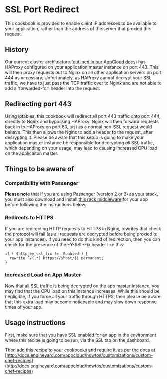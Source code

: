 # SSL Port Redirect 

This cookbook is provided to enable client IP addresses to be available to your application, rather than the address of the server that proxied the request.

## History

Our current cluster architecture ([outlined in our AppCloud docs](http://docs.engineyard.com/appcloud/guides/environments/home#cluster-architechture)) has HAProxy configured on your application master instance on port 443. This will then proxy requests out to Nginx on all other application servers on port 444 as necessary. Unfortunately, as HAProxy cannot decrypt your SSL traffic, we have to just pass the TCP traffic over to Nginx and are not able to add a 'forwarded-for' header into the request.

## Redirecting port 443

Using iptables, this cookbook will redirect all port 443 traffic onto port 444, directly to Nginx and bypassing HAProxy. Nginx will then forward requests back in to HAProxy on port 80, just as a normal non-SSL request would behave. This then allows the Nginx to add a header to the request, after decrypting it.
Please be aware that this setup is going to make your application master instance be responsible for decrypting *all* SSL traffic, which depending on your usage, may lead to causing increased CPU load on the applicaiton master.

## Things to be aware of
### Compatibility with Passenger

**Please note** that if you are using Passenger (version 2 or 3) as your stack, you must also download and install [this rack middleware](https://github.com/tjl2/rack_forwarded_for_override) for your app before following the instructions below.

### Redirects to HTTPS
If you are redirecting HTTP requests to HTTPS in Nginx, rewrites that check the protocol will fail (as all requests are decrypted before being proxied to your app instances). If you need to do this kind of redirection, then you can check for the presence of the EY-SSL-Fix header like this:

    if ( $http_ey_ssl_fix != 'Enabled') { 
      rewrite ^/(.*) https://$host/$1 permanent; 
    }


### Increased Load on App Master
Now that all SSL traffic is being decrypted on the app master instance, you may find that the CPU load on this instance increases. While this should be negligible, if you force all your traffic through HTTPS, then please be aware that this extra load may become noticeable and may slow down response times of your app.


## Usage instructions

First, make sure that you have SSL enabled for an app in the environment where this recipe is going to be run, via the SSL tab on the dashboard.

Then add this recipe to your cookbooks and require it, as per the docs at [http://docs.engineyard.com/appcloud/howtos/customizations/custom-chef-recipes](http://docs.engineyard.com/appcloud/howtos/customizations/custom-chef-recipes)
